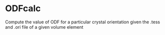 # ODFcalc
Compute the value of ODF for a particular crystal orientation given the .tess and .ori file of a given volume element
